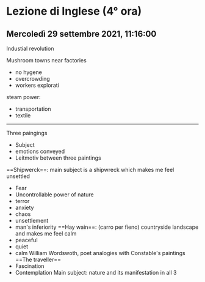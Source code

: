 # Lezione di Inglese (4° ora)
## Mercoledì 29 settembre 2021, 11:16:00

Industial revolution

Mushroom towns near factories
* no hygene
* overcrowding
* workers explorati


steam power:
* transportation
* textile

---

Three paingings
* Subject
* emotions conveyed
* Leitmotiv between three paintings

==Shipwerck==:
main subject is a shipwreck which makes me feel unsettled
* Fear 
* Uncontrollable power of nature
* terror
* anxiety
* chaos
* unsettlement
* man's inferiority
==Hay wain==: (carro per fieno)
countryside landscape and makes me feel calm
* peaceful
* quiet
* calm
William Wordswoth, poet analogies with Constable's paintings
==The traveller==
* Fascination 
* Contemplation
Main subject: nature and its manifestation in all 3
<!--stackedit_data:
eyJoaXN0b3J5IjpbMTUyMTc4ODEzLC0yMjM3MDE2NTAsLTg0OD
gwMDQ5Ml19
-->